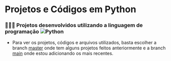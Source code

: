 # Projetos e Códigos em Python
### 👨🏻‍💻 Projetos desenvolvidos utilizando a linguagem de programação ![Python](https://img.shields.io/badge/Python-000?style=for-the-badge&logo=python)

* Para ver os projetos, códigos e arquivos utilizados, basta escolher a branch [master](https://github.com/Wandersen99/Projetos-em-Python/tree/master) onde tem alguns projetos
feitos anteriormente e a branch [main](https://github.com/Wandersen99/Projetos-em-Python) onde estou adicionando os mais recentes.
